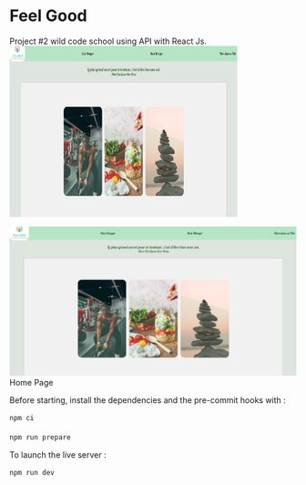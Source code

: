 # Feel Good
Project #2 wild code school using API with React Js.
<img src="img/feel_good.png" alt="Texte alternatif" width="400" height="300">

 ![HOME PAGE](img/feel_good.png "Home Page")   Home Page
 



Before starting, install the dependencies and the pre-commit hooks with :

```bash
npm ci

npm run prepare

```

To launch the live server :

```bash
npm run dev

```



